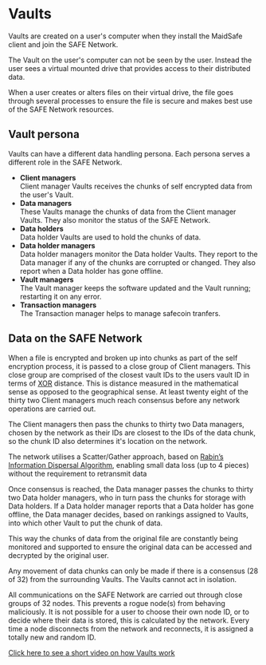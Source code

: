 # Vaults
Vaults are created on a user's computer when they install the MaidSafe client and join the SAFE Network.

The Vault on the user's computer can not be seen by the user. Instead the user sees a virtual mounted drive that provides access to their distributed data.

When a user creates or alters files on their virtual drive, the file goes through several processes to ensure the file is secure and makes best use of the SAFE Network resources.

## Vault persona
Vaults can have a different data handling persona. Each persona serves a different role in the SAFE Network.
* **Client managers**<br/>
Client manager Vaults receives the chunks of self encrypted data from the user's Vault.
* **Data managers**<br/>
These Vaults manage the chunks of data from the Client manager Vaults. They also monitor the status of the SAFE Network.
* **Data holders**<br/>
Data holder Vaults are used to hold the chunks of data.
* **Data holder managers**<br/>
Data holder managers monitor the Data holder Vaults. They report to the Data manager if any of the chunks are corrupted or changed. They also report when a Data holder has gone offline.
* **Vault managers**<br/>
The Vault manager keeps the software updated and the Vault running; restarting it on any error.
* **Transaction managers**<br/>
The Transaction manager helps to manage safecoin tranfers.

## Data on the SAFE Network
When a file is encrypted and broken up into chunks as part of the self encryption process, it is passed to a close group of Client managers. This close group are comprised of the closest vault IDs to the users vault ID in terms of [XOR](http://en.wikipedia.org/wiki/Exclusive_or) distance. This is distance measured in the mathematical sense as opposed to the geographical sense. At least twenty eight of the thirty two Client managers much reach consensus before any network operations are carried out.

The Client managers then pass the chunks to thirty two Data managers, chosen by the network as their IDs are closest to the IDs of the data chunk, so the chunk ID also determines it's location on the network.

The network utilises a Scatter/Gather approach, based on [Rabin’s Information Dispersal Algorithm](http://people.seas.harvard.edu/~salil/rabin2011-slides/rabin2011-mitzenmacher.pdf), enabling small data loss (up to 4 pieces) without the requirement to retransmit data

Once consensus is reached, the Data manager passes the chunks to thirty two Data holder managers, who in turn pass the chunks for storage with Data holders. If a Data holder manager reports that a Data holder has gone offline, the Data manager decides, based on rankings assigned to Vaults, into which other Vault to put the chunk of data.

This way the chunks of data from the original file are constantly being monitored and supported to ensure the original data can be accessed and decrypted by the original user.

Any movement of data chunks can only be made if there is a consensus (28 of 32) from the surrounding Vaults. The Vaults cannot act in isolation.

All communications on the SAFE Network are carried out through close groups of 32 nodes. This prevents a rogue node(s) from behaving maliciously. It is not possible for a user to choose their own node ID, or to decide where their data is stored, this is calculated by the network. Every time a node disconnects from the network and reconnects, it is assigned a totally new and random ID.

[Click here to see a short video on how Vaults work](https://www.youtube.com/watch?v=txvKSeCaEP0)
